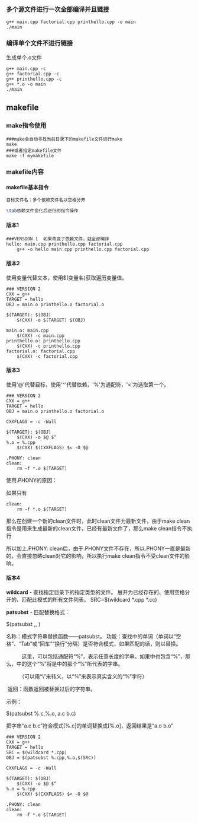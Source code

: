 ### 多个源文件进行一次全部编译并且链接

```
g++ main.cpp factorial.cpp printhello.cpp -o main
./main 
```

### 编译单个文件不进行链接

 生成单个.o文件

```
g++ main.cpp -c
g++ factorial.cpp -c
g++ printhello.cpp -c
g++ *.o -o main
./main
```

## makefile

### make指令使用

```
###make会自动寻找当前目录下的makefile文件进行make
make
###或者指定makefile文件
make -f mymakefile
```

### makefile内容

#### makefile基本指令

```tex
目标文件名：多个依赖文件名以空格分开

\tab依赖文件变化后进行的指令操作
```

#### 版本1

```
###VERSION 1  如果改变了依赖文件，就全部编译
hello: main.cpp printhello.cpp factorial.cpp
	g++ -o hello main.cpp printhello.cpp factorial.cpp
```

#### 版本2

使用变量代替文本，使用$(变量名)获取遍历变量值。

```
### VERSION 2
CXX = g++
TARGET = hello 
OBJ = main.o printhello.o factorial.o

$(TARGET): $(OBJ)
	$(CXX) -o $(TARGET) $(OBJ)

main.o: main.cpp
	$(CXX) -c main.cpp
printhello.o: printhello.cpp
	$(CXX) -c printhello.cpp
factorial.o: factorial.cpp
	$(CXX) -c factorial.cpp
```

#### 版本3

使用'@'代替目标，使用'^'代替依赖，'%'为通配符，'<'为选取第一个。

```
### VERSION 2
CXX = g++
TARGET = hello 
OBJ = main.o printhello.o factorial.o

CXXFLAGS = -c -Wall

$(TARGET): $(OBJ)
	$(CXX) -o $@ $^
%.o = %.cpp
	$(CXX) $(CXXFLAGS) $< -O $@

.PHONY: clean
clean:
	rm -f *.o $(TARGET)
```

使用.PHONY的原因：

如果只有

```
clean:
	rm -f *.o $(TARGET)
```

那么在创建一个新的clean文件时，此时clean文件为最新文件，由于make clean指令是用来生成最新的clean文件，已经有最新文件了，那么make clean指令不执行

所以加上.PHONY: clean后，由于.PHONY文件不存在，所以.PHONY一直是最新的，会直接忽略clean对它的影响，所以执行make clean指令不受clean文件的影响。

#### 版本4

**wildcard** - 查找指定目录下的指定类型的文件。
展开为已经存在的、使用空格分开的、匹配此模式的所有文件列表。
SRC=$(wildcard *.cpp *.cc)

**patsubst** - 匹配替换格式：

$(patsubst <pattern>,<replacement>,<text> ) 

名称：模式字符串替换函数——patsubst。
功能：查找<text>中的单词（单词以“空格”、“Tab”或“回车”“换行”分隔）是否符合模式<pattern>，如果匹配的话，则以<replacement>替换。

　　　这里，<pattern>可以包括通配符“%”，表示任意长度的字串。如果<replacement>中也包含“%”，那么，<replacement>中的这个“%”将是<pattern>中的那个“%”所代表的字串。

　　　（可以用“\”来转义，以“\%”来表示真实含义的“%”字符）

​			返回：函数返回被替换过后的字符串。

示例：

$(patsubst %.c,%.o, a.c b.c)

把字串“a.c b.c”符合模式[%.c]的单词替换成[%.o]，返回结果是“a.o b.o”

```
### VERSION 2
CXX = g++
TARGET = hello
SRC = $(wildcard *.cpp)
OBJ = $(patsubst %.cpp,%.o,$(SRC))

CXXFLAGS = -c -Wall

$(TARGET): $(OBJ)
	$(CXX) -o $@ $^
%.o = %.cpp
	$(CXX) $(CXXFLAGS) $< -O $@

.PHONY: clean
clean:
	rm -f *.o $(TARGET)
```

